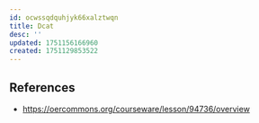 ```yaml
---
id: ocwssqdquhjyk66xalztwqn
title: Dcat
desc: ''
updated: 1751156166960
created: 1751129853522
---
```


## References

- https://oercommons.org/courseware/lesson/94736/overview